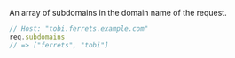An array of subdomains in the domain name of the request.

```js
// Host: "tobi.ferrets.example.com"
req.subdomains
// => ["ferrets", "tobi"]
```
